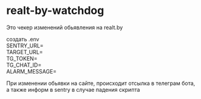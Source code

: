 # realt-by-watchdog
Это чекер изменений обьявления на realt.by

создать .env  
SENTRY_URL=  
TARGET_URL=  
TG_TOKEN=  
TG_CHAT_ID=  
ALARM_MESSAGE=  

При изменении обьявки на сайте, происходит отсылка в телеграм бота, а также информ в sentry в случае падения скрипта
